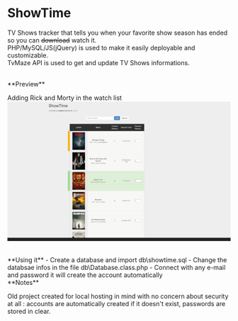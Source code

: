 ShowTime
========

TV Shows tracker that tells you when your favorite show season has ended so you can ~~download~~ watch it.<br>
PHP/MySQL/JS(jQuery) is used to make it easily deployable and customizable.<br>
TvMaze API is used to get and update TV Shows informations.

<br>
**Preview**

Adding Rick and Morty in the watch list
<img src="/docs/showtime.gif"/>

<br>
**Using it**
- Create a database and import db\showtime.sql
- Change the databsae infos in the file db\Database.class.php
- Connect with any e-mail and password it will create the account automatically

<br>
**Notes**

Old project created for local hosting in mind with no concern about security at all : accounts are automatically created if it doesn't exist, passwords are stored in clear.
